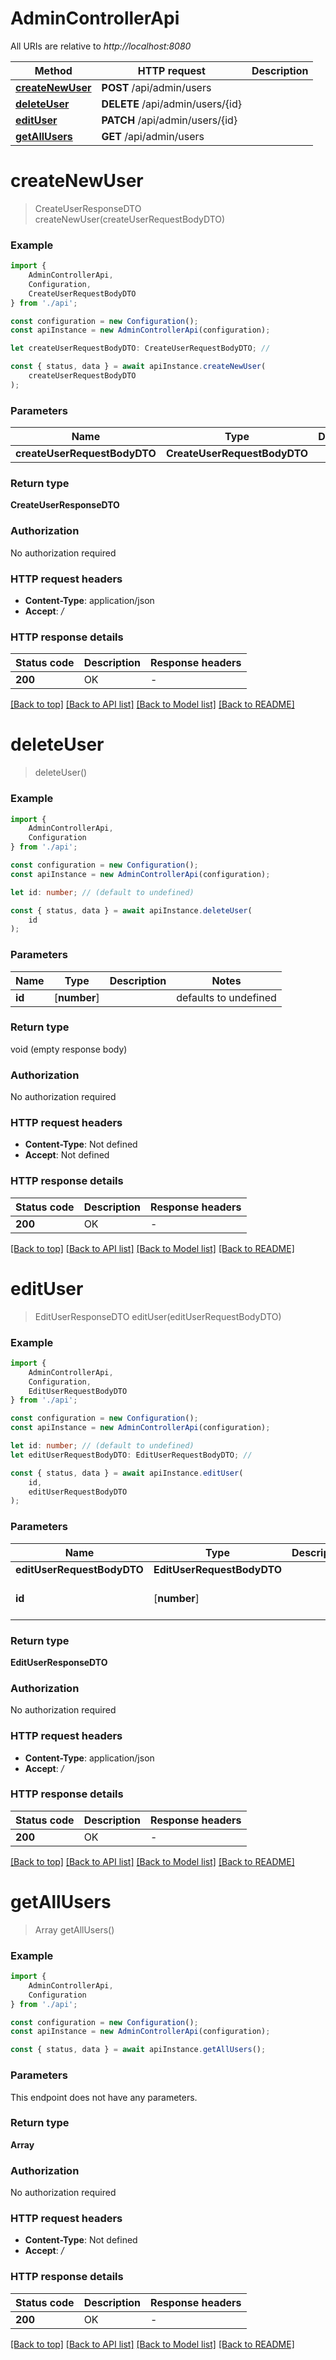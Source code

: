 # AdminControllerApi

All URIs are relative to *http://localhost:8080*

|Method | HTTP request | Description|
|------------- | ------------- | -------------|
|[**createNewUser**](#createnewuser) | **POST** /api/admin/users | |
|[**deleteUser**](#deleteuser) | **DELETE** /api/admin/users/{id} | |
|[**editUser**](#edituser) | **PATCH** /api/admin/users/{id} | |
|[**getAllUsers**](#getallusers) | **GET** /api/admin/users | |

# **createNewUser**
> CreateUserResponseDTO createNewUser(createUserRequestBodyDTO)


### Example

```typescript
import {
    AdminControllerApi,
    Configuration,
    CreateUserRequestBodyDTO
} from './api';

const configuration = new Configuration();
const apiInstance = new AdminControllerApi(configuration);

let createUserRequestBodyDTO: CreateUserRequestBodyDTO; //

const { status, data } = await apiInstance.createNewUser(
    createUserRequestBodyDTO
);
```

### Parameters

|Name | Type | Description  | Notes|
|------------- | ------------- | ------------- | -------------|
| **createUserRequestBodyDTO** | **CreateUserRequestBodyDTO**|  | |


### Return type

**CreateUserResponseDTO**

### Authorization

No authorization required

### HTTP request headers

 - **Content-Type**: application/json
 - **Accept**: */*


### HTTP response details
| Status code | Description | Response headers |
|-------------|-------------|------------------|
|**200** | OK |  -  |

[[Back to top]](#) [[Back to API list]](../README.md#documentation-for-api-endpoints) [[Back to Model list]](../README.md#documentation-for-models) [[Back to README]](../README.md)

# **deleteUser**
> deleteUser()


### Example

```typescript
import {
    AdminControllerApi,
    Configuration
} from './api';

const configuration = new Configuration();
const apiInstance = new AdminControllerApi(configuration);

let id: number; // (default to undefined)

const { status, data } = await apiInstance.deleteUser(
    id
);
```

### Parameters

|Name | Type | Description  | Notes|
|------------- | ------------- | ------------- | -------------|
| **id** | [**number**] |  | defaults to undefined|


### Return type

void (empty response body)

### Authorization

No authorization required

### HTTP request headers

 - **Content-Type**: Not defined
 - **Accept**: Not defined


### HTTP response details
| Status code | Description | Response headers |
|-------------|-------------|------------------|
|**200** | OK |  -  |

[[Back to top]](#) [[Back to API list]](../README.md#documentation-for-api-endpoints) [[Back to Model list]](../README.md#documentation-for-models) [[Back to README]](../README.md)

# **editUser**
> EditUserResponseDTO editUser(editUserRequestBodyDTO)


### Example

```typescript
import {
    AdminControllerApi,
    Configuration,
    EditUserRequestBodyDTO
} from './api';

const configuration = new Configuration();
const apiInstance = new AdminControllerApi(configuration);

let id: number; // (default to undefined)
let editUserRequestBodyDTO: EditUserRequestBodyDTO; //

const { status, data } = await apiInstance.editUser(
    id,
    editUserRequestBodyDTO
);
```

### Parameters

|Name | Type | Description  | Notes|
|------------- | ------------- | ------------- | -------------|
| **editUserRequestBodyDTO** | **EditUserRequestBodyDTO**|  | |
| **id** | [**number**] |  | defaults to undefined|


### Return type

**EditUserResponseDTO**

### Authorization

No authorization required

### HTTP request headers

 - **Content-Type**: application/json
 - **Accept**: */*


### HTTP response details
| Status code | Description | Response headers |
|-------------|-------------|------------------|
|**200** | OK |  -  |

[[Back to top]](#) [[Back to API list]](../README.md#documentation-for-api-endpoints) [[Back to Model list]](../README.md#documentation-for-models) [[Back to README]](../README.md)

# **getAllUsers**
> Array<CreateUserResponseDTO> getAllUsers()


### Example

```typescript
import {
    AdminControllerApi,
    Configuration
} from './api';

const configuration = new Configuration();
const apiInstance = new AdminControllerApi(configuration);

const { status, data } = await apiInstance.getAllUsers();
```

### Parameters
This endpoint does not have any parameters.


### Return type

**Array<CreateUserResponseDTO>**

### Authorization

No authorization required

### HTTP request headers

 - **Content-Type**: Not defined
 - **Accept**: */*


### HTTP response details
| Status code | Description | Response headers |
|-------------|-------------|------------------|
|**200** | OK |  -  |

[[Back to top]](#) [[Back to API list]](../README.md#documentation-for-api-endpoints) [[Back to Model list]](../README.md#documentation-for-models) [[Back to README]](../README.md)

